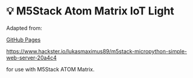# :bulb: M5Stack Atom Matrix IoT Light

Adapted from:

[GitHub Pages](https://pages.github.com/)


https://www.hackster.io/lukasmaximus89/m5stack-micropython-simple-web-server-20a4c4 

for use with M5Stack ATOM Matrix.

